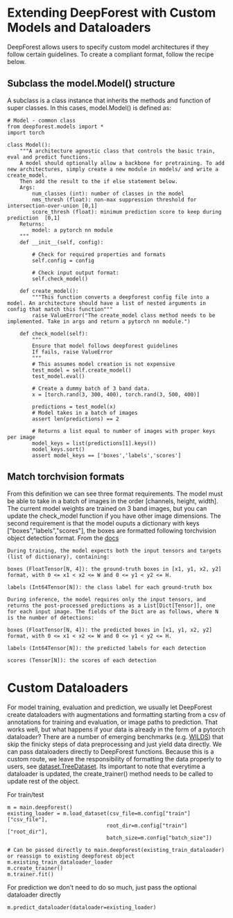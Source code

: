 # Extending DeepForest with Custom Models and Dataloaders

DeepForest allows users to specify custom model architectures if they follow certain guidelines. 
To create a compliant format, follow the recipe below.

## Subclass the model.Model() structure

A subclass is a class instance that inherits the methods and function of super classes. In this cases, model.Model() is defined as:

```
# Model - common class
from deepforest.models import *
import torch

class Model():
    """A architecture agnostic class that controls the basic train, eval and predict functions.
    A model should optionally allow a backbone for pretraining. To add new architectures, simply create a new module in models/ and write a create_model. 
    Then add the result to the if else statement below.
    Args:
        num_classes (int): number of classes in the model
        nms_thresh (float): non-max suppression threshold for intersection-over-union [0,1]
        score_thresh (float): minimum prediction score to keep during prediction  [0,1]
    Returns:
        model: a pytorch nn module
    """
    def __init__(self, config):

        # Check for required properties and formats
        self.config = config

        # Check input output format:
        self.check_model()
    
    def create_model():
        """This function converts a deepforest config file into a model. An architecture should have a list of nested arguments in config that match this function"""
        raise ValueError("The create_model class method needs to be implemented. Take in args and return a pytorch nn module.")
    
    def check_model(self):
        """
        Ensure that model follows deepforest guidelines
        If fails, raise ValueError
        """
        # This assumes model creation is not expensive
        test_model = self.create_model()
        test_model.eval()

        # Create a dummy batch of 3 band data. 
        x = [torch.rand(3, 300, 400), torch.rand(3, 500, 400)]

        predictions = test_model(x)
        # Model takes in a batch of images
        assert len(predictions) == 2

        # Returns a list equal to number of images with proper keys per image
        model_keys = list(predictions[1].keys())
        model_keys.sort()
        assert model_keys == ['boxes','labels','scores']
```

## Match torchvision formats

From this definition we can see three format requirements. The model must be able to take in a batch of images in the order [channels, height, width]. The current model weights are trained on 3 band images, but you can update the check_model function if you have other image dimensions.
The second requirement is that the model ouputs a dictionary with keys ["boxes","labels","scores"], the boxes are formatted following torchvision object detection format. From the [docs](https://pytorch.org/vision/main/models/generated/torchvision.models.detection.retinanet_resnet50_fpn.html#torchvision.models.detection.retinanet_resnet50_fpn)

```
During training, the model expects both the input tensors and targets (list of dictionary), containing:

boxes (FloatTensor[N, 4]): the ground-truth boxes in [x1, y1, x2, y2] format, with 0 <= x1 < x2 <= W and 0 <= y1 < y2 <= H.

labels (Int64Tensor[N]): the class label for each ground-truth box

During inference, the model requires only the input tensors, and returns the post-processed predictions as a List[Dict[Tensor]], one for each input image. The fields of the Dict are as follows, where N is the number of detections:

boxes (FloatTensor[N, 4]): the predicted boxes in [x1, y1, x2, y2] format, with 0 <= x1 < x2 <= W and 0 <= y1 < y2 <= H.

labels (Int64Tensor[N]): the predicted labels for each detection

scores (Tensor[N]): the scores of each detection
```

# Custom Dataloaders

For model training, evaluation and prediction, we usually let DeepForest create dataloaders with augmentations and formatting starting from a csv of annotations for training and evaluation, or image paths to prediction. That works well, but what happens if your data is already in the form of a pytorch dataloader? There are a number of emerging benchmarks (e.g. [WILDS](https://github.com/p-lambda/wilds)) that skip the finicky steps of data preprocessing and just yield data directly. We can pass dataloaders directly to DeepForest functions. Because this is a custom route, we leave the responsibility of formatting the data properly to users, see [dataset.TreeDataset](https://deepforest.readthedocs.io/en/latest/source/deepforest.html#deepforest.dataset.TreeDataset). Its important to note that everytime a dataloader is updated, the create_trainer() method needs to be called to update rest of the object.

For train/test
```
m = main.deepforest()
existing_loader = m.load_dataset(csv_file=m.config["train"]["csv_file"],
                                root_dir=m.config["train"]["root_dir"],
                                batch_size=m.config["batch_size"])

# Can be passed directly to main.deepforest(existing_train_dataloader) or reassign to existing deepforest object
m.existing_train_dataloader_loader
m.create_trainer()
m.trainer.fit()
```

For prediction we don't need to do so much, just pass the optional dataloader directly

```
m.predict_dataloader(dataloader=existing_loader)
```

